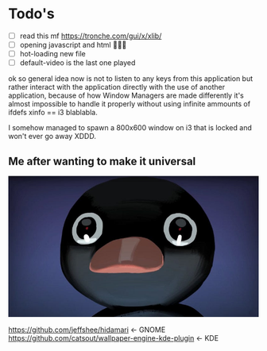 # Todo's

- [ ] read this mf https://tronche.com/gui/x/xlib/
- [ ] opening javascript and html 🤮🤮🤮
- [ ] hot-loading new file
- [ ] default-video is the last one played

ok so general idea now is not to listen to any keys from this application but rather interact with the application directly 
with the use of another application, because of how Window Managers are made differently it's almost impossible to handle it 
properly without using infinite ammounts of ifdefs xinfo == i3 blablabla.

I somehow managed to spawn a 800x600 window on i3 that is locked and won't ever go away XDDD.

## Me after wanting to make it universal

![me](realisation.jpg "me after seeing how linux distributions DE WM's work XD")


https://github.com/jeffshee/hidamari <- GNOME
https://github.com/catsout/wallpaper-engine-kde-plugin <- KDE
